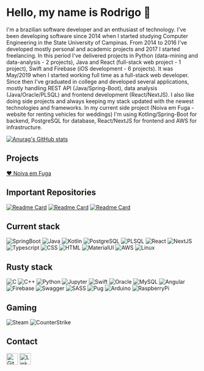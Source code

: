 # Hello, my name is Rodrigo 👋

I'm a brazilian software developer and an enthusiast of technology. I've been developing software since 2014 when I started studying Computer Engineering in the State University of Campinas. From 2014 to 2016 I've developed mostly personal and academic projects and 2017 I started freelancing. In this period I've delivered projects in Python (data-mining and data-analysis - 2 projects), Java and React (full-stack web project - 1 project), Swift and Firebase (iOS development - 6 projects). It was May/2019 when I started working full time as a full-stack web developer. Since then I've graduated in college and developed several applications, mostly handling REST API (Java/Spring-Boot), data analysis (Java/Oracle/PLSQL) and frontend development (React/NextJS). I also like doing side projects and always keeping my stack updated with the newest technologies and frameworks. In my current side project (Noiva em Fuga - website for renting vehicles for weddings) I'm using Kotling/Spring-Boot for backend, PostgreSQL for database, React/NextJS for frontend and AWS for infrastructure.

[![Anurag's GitHub stats](https://github-readme-stats.vercel.app/api?username=rHilkner&count_private=true&show_icons=true&theme=gruvbox&include_all_commits=true)](https://github.com/rHilkner)

## Projects
[❤️ Noiva em Fuga](https://noivaemfuga.com.br/)

## Important Repositories
[![Readme Card](https://github-readme-stats.vercel.app/api/pin/?username=rHilkner&repo=kotlin-boilerplate)](https://github.com/rHilkner/kotlin-boilerplate)
[![Readme Card](https://github-readme-stats.vercel.app/api/pin/?username=rHilkner&repo=runescript-dreambot)](https://github.com/rHilkner/runescript-dreambot)
[![Readme Card](https://github-readme-stats.vercel.app/api/pin/?username=rHilkner&repo=chia)](https://github.com/rHilkner/chia)

## Current stack
![SpringBoot](https://img.shields.io/badge/Spring_Boot-F2F4F9?style=for-the-badge&logo=spring-boot)
![Java](https://img.shields.io/badge/Java-ED8B00?style=for-the-badge&logo=java&logoColor=white)
![Kotlin](https://img.shields.io/badge/Kotlin-0095D5?&style=for-the-badge&logo=kotlin&logoColor=white)
![PostgreSQL](https://img.shields.io/badge/PostgreSQL-316192?style=for-the-badge&logo=postgresql&logoColor=white)
![PLSQL](https://img.shields.io/badge/PLSQL-F80000?style=for-the-badge&logo=oracle&logoColor=black)
![React](https://img.shields.io/badge/React-20232A?style=for-the-badge&logo=react&logoColor=61DAFB)
![NextJS](https://img.shields.io/badge/next.js-000000?style=for-the-badge&logo=nextdotjs&logoColor=white)
![Typescript](https://img.shields.io/badge/TypeScript-007ACC?style=for-the-badge&logo=typescript&logoColor=white)
![CSS](https://img.shields.io/badge/CSS3-1572B6?style=for-the-badge&logo=css3&logoColor=white)
![HTML](https://img.shields.io/badge/HTML5-E34F26?style=for-the-badge&logo=html5&logoColor=white)
![MaterialUI](https://img.shields.io/badge/Material%20UI-007FFF?style=for-the-badge&logo=mui&logoColor=white)
![AWS](https://img.shields.io/badge/Amazon_AWS-FF9900?style=for-the-badge&logo=amazonaws&logoColor=white)
![Linux](https://img.shields.io/badge/Linux-FCC624?style=for-the-badge&logo=linux&logoColor=black)

## Rusty stack
![C](https://img.shields.io/badge/C-00599C?style=for-the-badge&logo=c&logoColor=white)
![C++](https://img.shields.io/badge/C%2B%2B-00599C?style=for-the-badge&logo=c%2B%2B&logoColor=white)
![Python](https://img.shields.io/badge/Python-FFD43B?style=for-the-badge&logo=python&logoColor=blue)
![Jupyter](https://img.shields.io/badge/Jupyter-F37626.svg?&style=for-the-badge&logo=Jupyter&logoColor=white)
![Swift](https://img.shields.io/badge/Swift-FA7343?style=for-the-badge&logo=swift&logoColor=white)
![Oracle](https://img.shields.io/badge/Oracle-F80000?style=for-the-badge&logo=Oracle&logoColor=white)
![MySQL](https://img.shields.io/badge/MySQL-005C84?style=for-the-badge&logo=mysql&logoColor=white)
![Angular](https://img.shields.io/badge/Angular-DD0031?style=for-the-badge&logo=angular&logoColor=white)
![Firebase](https://img.shields.io/badge/firebase-ffca28?style=for-the-badge&logo=firebase&logoColor=black)
![Swagger](https://img.shields.io/badge/Swagger-85EA2D?style=for-the-badge&logo=Swagger&logoColor=white)
![SASS](https://img.shields.io/badge/Sass-CC6699?style=for-the-badge&logo=sass&logoColor=white)
![Pug](https://img.shields.io/badge/Pug-E3C29B?style=for-the-badge&logo=pug&logoColor=black)
![Arduino](https://img.shields.io/badge/Arduino-00979D?style=for-the-badge&logo=Arduino&logoColor=white)
![RaspberryPi](https://img.shields.io/badge/Raspberry%20Pi-A22846?style=for-the-badge&logo=Raspberry%20Pi&logoColor=white)

## Gaming
![Steam](https://img.shields.io/badge/Steam-000000?style=for-the-badge&logo=steam&logoColor=white)
![CounterStrike](https://img.shields.io/badge/Counter_Strike-000000?style=for-the-badge&logo=counter-strike&logoColor=white)

## Contact
[<img src="https://img.shields.io/badge/GitHub-100000?style=for-the-badge&logo=github&logoColor=white" alt="GitHub" height="30">](https://github.com/rHilkner)
[<img src="https://img.shields.io/badge/LinkedIn-0077B5?style=for-the-badge&logo=linkedin&logoColor=white" alt="LinkedIn" height="30">](https://www.linkedin.com/in/rodrigo-hilkner/)
